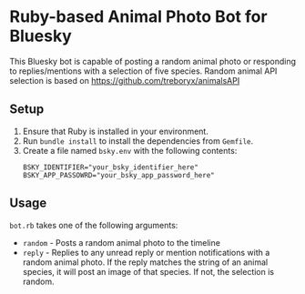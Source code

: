 # Ruby-based Animal Photo Bot for Bluesky
This Bluesky bot is capable of posting a random animal photo or responding to replies/mentions with a selection of five species.
Random animal API selection is based on https://github.com/treboryx/animalsAPI

## Setup
1. Ensure that Ruby is installed in your environment.
2. Run `bundle install` to install the dependencies from `Gemfile`.
3. Create a file named `bsky.env` with the following contents:
   ```
   BSKY_IDENTIFIER="your_bsky_identifier_here"
   BSKY_APP_PASSOWRD="your_bsky_app_password_here"
   ```

## Usage
`bot.rb` takes one of the following arguments:
- `random` - Posts a random animal photo to the timeline
- `reply` - Replies to any unread reply or mention notifications with a random animal photo. If the reply matches the string of an animal species, it will post an image of that species. If not, the selection is random.
